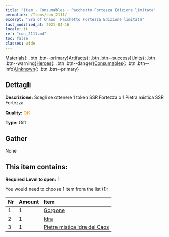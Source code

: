 ```yaml
---
title: "Item - Consumables - Pacchetto Fortezza Edizione limitata"
permalink: /Items/con_2111/
excerpt: "Era of Chaos  Pacchetto Fortezza Edizione limitata"
last_modified_at: 2021-04-16
locale: it
ref: "con_2111.md"
toc: false
classes: wide
---
```

 [Materials](/it/Items/){: .btn .btn--primary}[Artifacts](/it/Items/Artifacts/){: .btn .btn--success}[Units](/it/Items/Units/){: .btn .btn--warning}[Heroes](/it/Items/Heroes/){: .btn .btn--danger}[Consumables](/it/Items/Consumables/){: .btn .btn--info}[Unknown](/it/Items/Unknown/){: .btn .btn--primary}

## Dettagli
 **Descrizione:** Scegli se ottenere 1 token SSR Fortezza o 1 Pietra mistica SSR Fortezza.

 **Quality:** <span style="color: #FF8C00">OK</span>

 **Type:** Gift

## Gather

  None

## This item contains:

 **Required Level to open:** 1

 You would need to choose 1 item from the list (1):

  | Nr | Amount |     Item    |
  |:---|:-------|:------------|
  | 1 | 1 | [Gorgone](/it/Items/unt_257/) |  | 
  | 2 | 1 | [Idra](/it/Items/unt_259/) |  | 
  | 3 | 1 | [Pietra mistica Idra del Caos](/it/Items/unt_341/) |  | 
